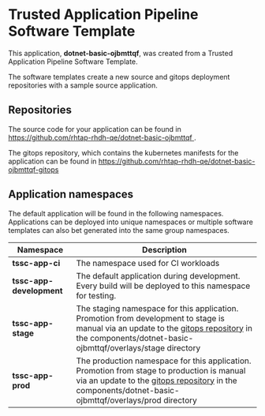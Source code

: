# Trusted Application Pipeline Software Template

This application, **dotnet-basic-ojbmttqf**, was created from a Trusted Application Pipeline Software Template.

The software templates create a new source and gitops deployment repositories with a sample source application. 

## Repositories

The source code for your application can be found in [https://github.com/rhtap-rhdh-qe/dotnet-basic-ojbmttqf ](https://github.com/rhtap-rhdh-qe/dotnet-basic-ojbmttqf ).
 
The gitops repository, which contains the kubernetes manifests for the application can be found in 
[https://github.com/rhtap-rhdh-qe/dotnet-basic-ojbmttqf-gitops ](https://github.com/rhtap-rhdh-qe/dotnet-basic-ojbmttqf-gitops ) 

## Application namespaces 

The default application will be found in the following namespaces. Applications can be deployed into unique namespaces or multiple software templates can also bet generated into the same group namespaces.  

|  Namespace   |  Description   |  
| -------- | -------- |
| **tssc-app-ci** | The namespace used for CI workloads |
| **tssc-app-development** | The default application during development. Every build will be deployed to this namespace for testing. |
| **tssc-app-stage** | The staging namespace for this application. Promotion from development to stage is manual via an update to the [gitops repository](https://github.com/rhtap-rhdh-qe/dotnet-basic-ojbmttqf-gitops ) in the components/dotnet-basic-ojbmttqf/overlays/stage directory |
| **tssc-app-prod** | The production namespace for this application. Promotion from stage to production is manual via an update to the [gitops repository](https://github.com/rhtap-rhdh-qe/dotnet-basic-ojbmttqf-gitops ) in the components/dotnet-basic-ojbmttqf/overlays/prod directory |